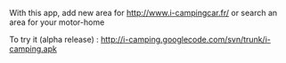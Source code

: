 With this app, add new area for http://www.i-campingcar.fr/ or search an area for your motor-home

To try it (alpha release) : http://i-camping.googlecode.com/svn/trunk/i-camping.apk